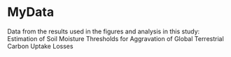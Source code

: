 # MyData
Data from the results used in the figures and analysis in this study: Estimation of Soil Moisture Thresholds for Aggravation of Global Terrestrial Carbon Uptake Losses
